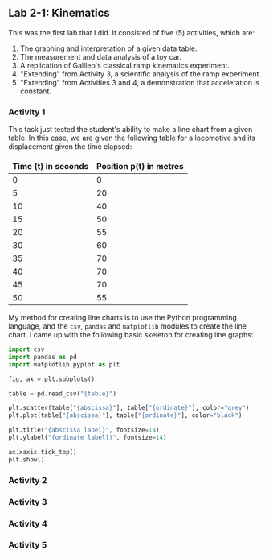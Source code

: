
## Lab 2-1: Kinematics

This was the first lab that I did. It consisted of five (5) activities, which are:

1. The graphing and interpretation of a given data table.
2. The measurement and data analysis of a toy car.
3. A replication of Galileo's classical ramp kinematics experiment.
4. "Extending" from Activity 3, a scientific analysis of the ramp experiment.
5. "Extending" from Activities 3 and 4, a demonstration that acceleration is constant.

### Activity 1

This task just tested the student's ability to make a line chart from a given table. In this case, we are given the following table for a locomotive and its displacement given the time elapsed:

|__Time (t) in seconds__|__Position p(t) in metres__|
|-----------------------|---------------------------|
|0|0|
|5|20|
|10|40|
|15|50|
|20|55|
|30|60|
|35|70|
|40|70|
|45|70|
|50|55|

My method for creating line charts is to use the Python programming language, and the ``csv``, ``pandas`` and ``matplotlib`` modules to create the line chart. I came up with the following basic skeleton for creating line graphs:

```python
import csv
import pandas as pd
import matplotlib.pyplot as plt

fig, ax = plt.subplots()

table = pd.read_csv("{table}")

plt.scatter(table["{abscissa}"], table["{ordinate}"], color="grey")
plt.plot(table["{abscissa}"], table["{ordinate}"], color="black")

plt.title("{abscissa label}", fontsize=14)
plt.ylabel("{ordinate label})", fontsize=14)

ax.xaxis.tick_top()
plt.show()
```

### Activity 2

### Activity 3

### Activity 4

### Activity 5

